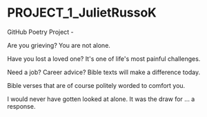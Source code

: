 # PROJECT_1_JulietRussoK
GitHub Poetry Project - 


Are you grieving? You are not alone.

Have you lost a loved one? It's one of life's most painful challenges.  

Need a job? Career advice? Bible texts will make a difference today.  

Bible verses that are of course politely worded to comfort you. 

I would never have gotten looked at alone. It was the draw for ... a response. 


